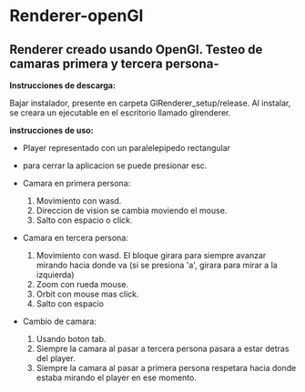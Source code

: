 # Renderer-openGl
## Renderer creado usando OpenGl. Testeo de camaras primera y tercera persona-

**Instrucciones de descarga:**

Bajar instalador, presente en carpeta GlRenderer_setup/release. Al instalar, se creara un ejecutable en el escritorio llamado glrenderer.


**instrucciones de uso:**

* Player representado con un paralelepipedo rectangular
* para cerrar la aplicacion se puede presionar esc.

* Camara en primera persona:
  1. Movimiento con wasd.
  2. Direccion de vision se cambia moviendo el mouse.
  3. Salto con espacio o click.

* Camara en tercera persona:
  1. Movimiento con wasd. El bloque girara para siempre avanzar mirando hacia donde va (si se presiona 'a', girara para mirar a la izquierda)
  2. Zoom con rueda mouse.
  3. Orbit con mouse mas click.
  4. Salto con espacio

* Cambio de camara:
  1. Usando boton tab.
  2. Siempre la camara al pasar a tercera persona pasara a estar detras del player.
  3. Siempre la camara al pasar a primera persona respetara hacia donde estaba mirando el player en ese momento.

